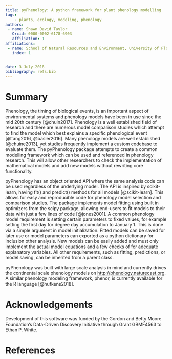 ```yaml
---
title: pyPhenology: A python framework for plant phenology modelling
tags:
    - plants, ecology, modeling, phenology
authors:
 - name: Shawn David Taylor
   Orcid: 0000-0002-6178-6903
   affiliation: 1
affiliations:
 - name: School of Natural Resources and Environment, University of Florida
   index: 1


date: 3 July 2018
bibliography: refs.bib
---
```


# Summary

Phenology, the timing of biological events, is an important aspect of environmental systems and phenology models have been in use since the mid 20th century [@chuin2017]. Phenology is a well established field of research and there are numerous model comparison studies which attempt to find the model which best explains a specific phenological event [@tang2016, @basler2016]. Many phenology models are well established [@chuine2013], yet studies frequently implement a custom codebase to evaluate them.  The pyPhenology package attempts to create a common modelling framework which can be used and referenced in phenology research. This will allow other researchers to check the implementation of mathematical models and add new models without rewriting core functionality. 

pyPhenology has an object oriented API where the same analysis code can be used regardless of the underlying model. The API is inspired by scikit-learn, having fit() and predict() methods for all models [@scikit-learn]. This allows for easy and reproducible code for phenology model selection and comparison studies. The package implements model fitting using built in optimizers from the scipy package, allowing end-users to fit models to their data with just a few lines of code [@jones2001]. A common phenology model requirement is setting certain parameters to fixed values, for example setting the first day for degree day accumulation to January 1. This is done via a simple argument in model initialization. Fitted models can be saved for later use or model parameters can exported as a python dictionary for inclusion other analysis. New models can be easily added and must only implement the actual model equations and a few checks of for adequate explanatory variables. All other requirements, such as fitting, predictions, or model saving, can be inherited from a parent class. 

pyPhenology was built with large scale analysis in mind and currently drives the continental scale phenology models on http://phenology.naturecast.org. A similar phenology modeling framework, phenor, is currently available for the R language [@hufkens2018]. 

# Acknowledgements

Development of this software was funded by the Gordon and Betty Moore Foundation’s Data-Driven Discovery Initiative through Grant GBMF4563 to Ethan P. White.

# References

